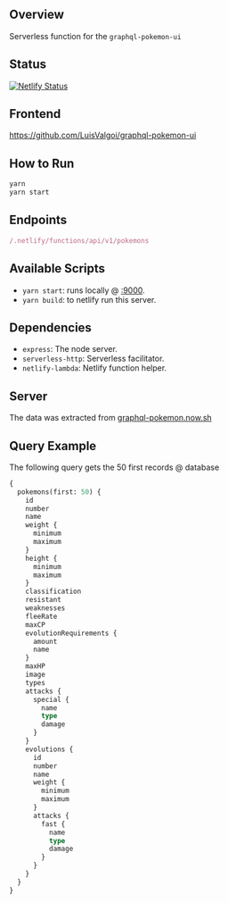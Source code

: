 ## Overview

Serverless function for the `graphql-pokemon-ui`

## Status
[![Netlify Status](https://api.netlify.com/api/v1/badges/6d705c43-7e91-40c2-8dcf-5233de872047/deploy-status)](https://app.netlify.com/sites/graphql-pokemon-server/deploys)

## Frontend

https://github.com/LuisValgoi/graphql-pokemon-ui

## How to Run

```js
yarn
yarn start
```

## Endpoints

```js
/.netlify/functions/api/v1/pokemons
```

## Available Scripts

- `yarn start`: runs locally @ [:9000](http://localhost:9000/.netlify/functions/api/).
- `yarn build`: to netlify run this server.

## Dependencies

- `express`: The node server.
- `serverless-http`: Serverless facilitator.
- `netlify-lambda`: Netlify function helper.

## Server

The data was extracted from [graphql-pokemon.now.sh](https://graphql-pokemon.now.sh/)

## Query Example

The following query gets the 50 first records @ database

```graphql
{
  pokemons(first: 50) {
    id
    number
    name
    weight {
      minimum
      maximum
    }
    height {
      minimum
      maximum
    }
    classification
    resistant
    weaknesses
    fleeRate
    maxCP
    evolutionRequirements {
      amount
      name
    }
    maxHP
    image
    types
    attacks {
      special {
        name
        type
        damage
      }
    }
    evolutions {
      id
      number
      name
      weight {
        minimum
        maximum
      }
      attacks {
        fast {
          name
          type
          damage
        }
      }
    }
  }
}
```

